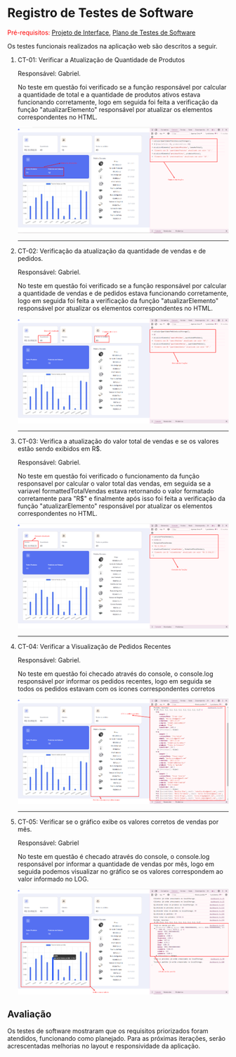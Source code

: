 # Registro de Testes de Software

<span style="color:red">Pré-requisitos: <a href="https://github.com/ICEI-PUC-Minas-PMV-ADS/pmv-ads-2024-1-e1-proj-web-t5-pmv-ads-2024-1-e1-projsysfap/blob/main/documentos/04-Projeto%20de%20Interface.md"> Projeto de Interface</a></span>, <a href="https://github.com/ICEI-PUC-Minas-PMV-ADS/pmv-ads-2024-1-e1-proj-web-t5-pmv-ads-2024-1-e1-projsysfap/blob/main/documentos/07-Plano%20de%20Testes%20de%20Software.md"> Plano de Testes de Software</a>

Os testes funcionais realizados na aplicação web são descritos a seguir.

<ol>
  <li> CT-01: Verificar a Atualização de Quantidade de Produtos

  Responsável: Gabriel.

  <p>No teste em questão foi verificado se a função responsável por calcular a quantidade de total e a quantidade de produtos ativos estava funcionando corretamente, logo em seguida foi feita a verificação da função "atualizarElemento" responsável por atualizar os elementos correspondentes no HTML.</p>

<img src="img/Caso de teste 01.png" alt="Caso de teste 01">

  </li>
  <hr>
  
  <li> CT-02: Verificação da atualização da quantidade de vendas e de pedidos.

  Responsável: Gabriel.
    
  <p>No teste em questão foi verificado se a função responsável por calcular a quantidade de vendas e de pedidos estava funcionando corretamente, logo em seguida foi feita a verificação da função "atualizarElemento" responsável por atualizar os elementos correspondentes no HTML.</p>
    
<img src="img/Caso de teste 02.png" alt="Caso de teste 02">

  </li>
  <hr>
  
  <li> CT-03: Verifica a atualização do valor total de vendas e se os valores estão sendo exibidos em R$.

Responsável: Gabriel.

  <p>No teste em questão foi verificado o funcionamento da função responsavel por calcular o valor total das vendas, em seguida se a variavel formattedTotalVendas estava retornando o valor formatado corretamente para "R$" e finalmente após isso foi feita a verificação da função "atualizarElemento" responsável por atualizar os elementos correspondentes no HTML. </p>

<img src="img/Caso de teste 03.png" alt="Caso de teste 03">

  </li>
  <hr>
  
  <li> CT-04:  Verificar a Visualização de Pedidos Recentes
   
  Responsável: Gabriel. 
   
   <p>No teste em questão foi checado através do console, o console.log responsável por informar os pedidos recentes, logo em seguida se todos os pedidos estavam com os icones correspondentes corretos</p>
  
  <img src="img/Caso de teste 04.png" alt="Caso de teste 04">

  </li>
  <hr>


  <li> CT-05: Verificar se o gráfico exibe os valores corretos de vendas por mês.

  Responsável: Gabriel
  
   <p>No teste em questão é checado através do console, o console.log responsável por informar a quantidade de vendas por mês, logo em seguida podemos visualizar no gráfico se os valores correspondem ao valor informado no LOG. </p>
  
  
  <img src="img/Caso de teste 05.png" alt="Caso de teste 05">


  </li>   
  </ol>
    

## Avaliação

Os testes de software mostraram que os requisitos priorizados foram atendidos, funcionando como planejado. Para as próximas iterações, serão acrescentadas melhorias no layout e responsividade da aplicação.